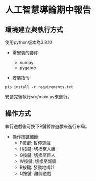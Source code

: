 # 人工智慧導論期中報告

## 環境建立與執行方式
使用python版本為3.8.10

- 需安裝的套件:
  + numpy
  + pygame

- 安裝指令:
```
pip install -r requirements.txt
```

安裝完後執行src/main.py來進行。


## 操作方式

執行遊戲後可按下P鍵暫停遊戲來進行布局。

- 操作按鍵細節:
  + P按鍵: 暫停遊戲
  + H按鍵: 切換至人類
  + G按鍵: 切換至巨人
  + W按鍵: 切換至城牆
  + R按鍵: 發動地鳴(?
  + Q按鍵: 離開遊戲

